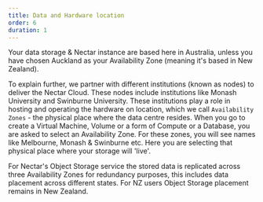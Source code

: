 ```yaml
---
title: Data and Hardware location
order: 6
duration: 1
---
```


Your data storage & Nectar instance are based here in Australia, unless you have chosen Auckland as your Availability Zone (meaning it's based in New Zealand).

To explain further, we partner with different institutions (known as nodes) to deliver the Nectar Cloud. These nodes include institutions like Monash University and Swinburne University. These institutions play a role in hosting and operating the hardware on location, which we call `Availability Zones` - the physical place where the data centre resides. When you go to create a Virtual Machine, Volume or a form of Compute or a Database, you are asked to select an Availability Zone.  For these zones, you will see names like Melbourne, Monash & Swinburne etc. Here you are selecting that physical place where your storage will 'live'.

For Nectar's Object Storage service the stored data is replicated across three Availability Zones for redundancy purposes, this includes data placement across different states. For NZ users Object Storage placement remains in New Zealand.